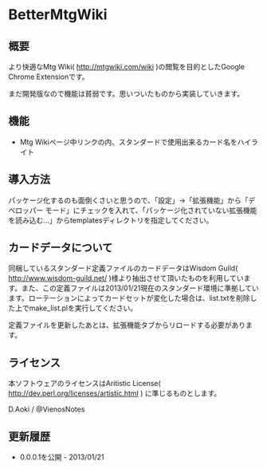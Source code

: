 # BetterMtgWiki

## 概要
より快適なMtg Wiki( http://mtgwiki.com/wiki )の閲覧を目的としたGoogle Chrome Extensionです。

まだ開発版なので機能は貧弱です。思いついたものから実装していきます。

## 機能
* Mtg Wikiページ中リンクの内、スタンダードで使用出来るカード名をハイライト

## 導入方法
パッケージ化するのも面倒くさいと思うので、「設定」->「拡張機能」から「デベロッパー モード」にチェックを入れて、「パッケージ化されていない拡張機能を読み込む...」からtemplatesディレクトリを指定してください。

## カードデータについて
同梱しているスタンダード定義ファイルのカードデータはWisdom Guild( http://www.wisdom-guild.net/ )様より抽出させて頂いたものを利用しています。また、この定義ファイルは2013/01/21現在のスタンダード環境に準拠しています。ローテーションによってカードセットが変化した場合は、list.txtを削除した上でmake_list.plを実行してください。

定義ファイルを更新したあとは、拡張機能タブからリロードする必要があります。
## ライセンス

本ソフトウェアのライセンスはAritistic License( http://dev.perl.org/licenses/artistic.html ) に準じるものとします。

D.Aoki / @VienosNotes

## 更新履歴
* 0.0.0.1を公開 - 2013/01/21